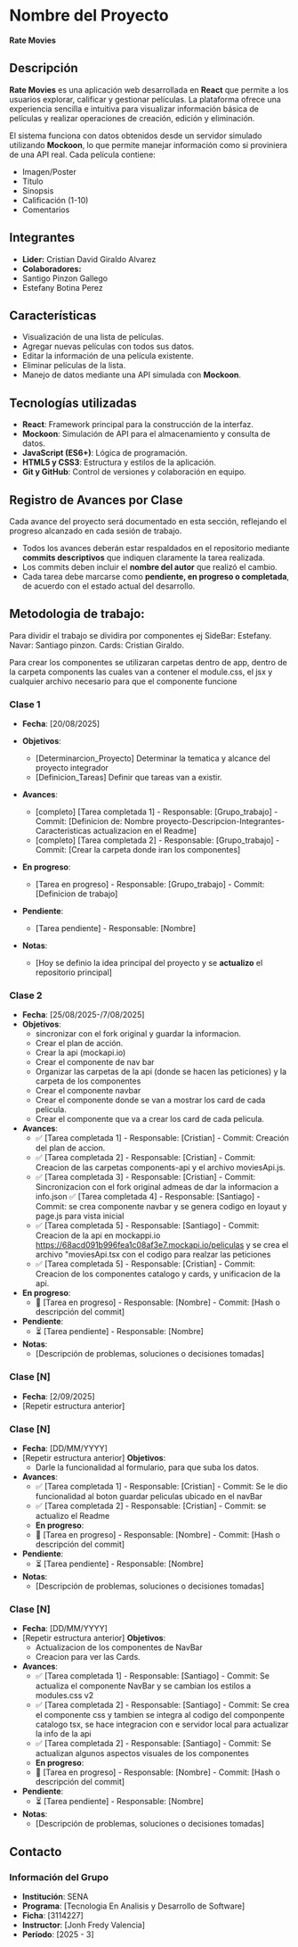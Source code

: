 # Nombre del Proyecto  

**Rate Movies**

## Descripción  
**Rate Movies** es una aplicación web desarrollada en **React** que permite a los usuarios explorar, calificar y gestionar películas. La plataforma ofrece una experiencia sencilla e intuitiva para visualizar información básica de películas y realizar operaciones de creación, edición y eliminación.  

El sistema funciona con datos obtenidos desde un servidor simulado utilizando **Mockoon**, lo que permite manejar información como si proviniera de una API real. Cada película contiene:  

- Imagen/Poster  
- Título  
- Sinopsis  
- Calificación (1-10)  
- Comentarios  

## Integrantes
- **Lider:** Cristian David Giraldo Alvarez
- **Colaboradores:**
- Santigo Pinzon Gallego 
- Estefany Botina Perez

## Características  
- Visualización de una lista de películas.  
- Agregar nuevas películas con todos sus datos.  
- Editar la información de una película existente.  
- Eliminar películas de la lista.  
- Manejo de datos mediante una API simulada con **Mockoon**.  

## Tecnologías utilizadas  
- **React**: Framework principal para la construcción de la interfaz.  
- **Mockoon**: Simulación de API para el almacenamiento y consulta de datos.  
- **JavaScript (ES6+)**: Lógica de programación.  
- **HTML5 y CSS3**: Estructura y estilos de la aplicación.  
- **Git y GitHub**: Control de versiones y colaboración en equipo.  

## Registro de Avances por Clase  
Cada avance del proyecto será documentado en esta sección, reflejando el progreso alcanzado en cada sesión de trabajo.  

- Todos los avances deberán estar respaldados en el repositorio mediante **commits descriptivos** que indiquen claramente la tarea realizada.  
- Los commits deben incluir el **nombre del autor** que realizó el cambio.  
- Cada tarea debe marcarse como **pendiente, en progreso o completada**, de acuerdo con el estado actual del desarrollo.  

## Metodologia de trabajo:
Para dividir el trabajo se dividira por componentes ej
SideBar: Estefany.
Navar: Santiago pinzon.
Cards: Cristian Giraldo.

Para crear los componentes se utilizaran carpetas dentro de app, dentro de la carpeta components las cuales van a contener el module.css, el jsx y cualquier archivo necesario para que el componente funcione

### Clase 1
- **Fecha**: [20/08/2025]
- **Objetivos**:
  - [Determinarcion_Proyecto]
    Determinar la tematica y alcance del proyecto integrador
  - [Definicion_Tareas]
    Definir que tareas van a existir.
  
- **Avances**:
  -  [completo] [Tarea completada 1] - Responsable: [Grupo_trabajo] - Commit: [Definicion de: Nombre   proyecto-Descripcion-Integrantes-Caracteristicas actualizacion en el Readme]
  - [completo] [Tarea completada 2] - Responsable: [Grupo_trabajo] - Commit: [Crear la carpeta donde iran los componentes]

- **En progreso**:
  -  [Tarea en progreso] - Responsable: [Grupo_trabajo] - Commit: [Definicion de trabajo]
- **Pendiente**:
  -  [Tarea pendiente] - Responsable: [Nombre]
- **Notas**:
  - [Hoy se definio la idea principal del proyecto y se **actualizo** el repositorio principal]

### Clase 2
- **Fecha**: [25/08/2025-/7/08/2025]
- **Objetivos**:
  - sincronizar con el fork original y guardar la informacion.
  - Crear el plan de acción.
  - Crear la api (mockapi.io)
  - Crear el componente de nav bar
  - Organizar las carpetas de la api (donde se hacen las peticiones) y la carpeta de los componentes
  - Crear el componente navbar
  - Crear el componente donde se van a mostrar los card de cada pelicula.
  - Crear el componente que va a crear los card de cada pelicula.
- **Avances**:
  - ✅ [Tarea completada 1] - Responsable: [Cristian] - Commit: Creación del plan de accion.
  - ✅ [Tarea completada 2] - Responsable: [Cristian] - Commit: Creacion de las carpetas components-api y el archivo moviesApi.js.
  - ✅ [Tarea completada 3] - Responsable: [Cristian] - Commit: Sincronizacion con el fork original admeas de dar la informacion a info.json
    ✅ [Tarea completada 4] - Responsable: [Santiago] - Commit: se crea componente navbar y se genera codigo en loyaut y page.js para vista inicial
  - ✅ [Tarea completada 5] - Responsable: [Santiago] - Commit: Creacion de la api en mockappi.io https://68acd091b996fea1c08af3e7.mockapi.io/peliculas y se crea el archivo "moviesApi.tsx con el codigo para realzar las peticiones
  - ✅ [Tarea completada 5] - Responsable: [Cristian] - Commit: Creacion de los componentes catalogo y cards, y unificacion de la api.
- **En progreso**:
  - 🔄 [Tarea en progreso] - Responsable: [Nombre] - Commit: [Hash o descripción del commit]
- **Pendiente**:
  - ⏳ [Tarea pendiente] - Responsable: [Nombre]
- **Notas**:
  - [Descripción de problemas, soluciones o decisiones tomadas]

### Clase [N]
- **Fecha**: [2/09/2025]
- [Repetir estructura anterior]


### Clase [N]
- **Fecha**: [DD/MM/YYYY]
- [Repetir estructura anterior]
**Objetivos**:
  - Darle la funcionalidad al formulario, para que suba los datos.
- **Avances**:
  - ✅ [Tarea completada 1] - Responsable: [Cristian] - Commit: Se le dio funcionalidad al boton guardar peliculas ubicado en el navBar
  - ✅ [Tarea completada 2] - Responsable: [Cristian] - Commit: se actualizo el Readme
  - **En progreso**:
  - 🔄 [Tarea en progreso] - Responsable: [Nombre] - Commit: [Hash o descripción del commit]
- **Pendiente**:
  - ⏳ [Tarea pendiente] - Responsable: [Nombre]
- **Notas**:
  - [Descripción de problemas, soluciones o decisiones tomadas]


### Clase [N]
- **Fecha**: [DD/MM/YYYY]
- [Repetir estructura anterior]
**Objetivos**:
  - Actualizacion de los componentes de NavBar
  - Creacion para ver las Cards.
- **Avances**:
  - ✅ [Tarea completada 1] - Responsable: [Santiago] - Commit: Se actualiza el componente NavBar y se cambian los estilos a modules.css v2
  - ✅ [Tarea completada 2] - Responsable: [Santiago] - Commit: Se crea el componente css y tambien se integra al codigo del componpente catalogo tsx, se hace integracion con e servidor local para actualizar la info de la api
   - ✅ [Tarea completada 2] - Responsable: [Santiago] - Commit: Se actualizan algunos aspectos visuales de los componentes
  - **En progreso**:
  - 🔄 [Tarea en progreso] - Responsable: [Nombre] - Commit: [Hash o descripción del commit]
- **Pendiente**:
  - ⏳ [Tarea pendiente] - Responsable: [Nombre]
- **Notas**:
  - [Descripción de problemas, soluciones o decisiones tomadas]



## Contacto
### Información del Grupo
- **Institución**: SENA
- **Programa**: [Tecnologia En Analisis y Desarrollo de Software]
- **Ficha**: [3114227]
- **Instructor**: [Jonh Fredy Valencia]
- **Período**: [2025 - 3]
